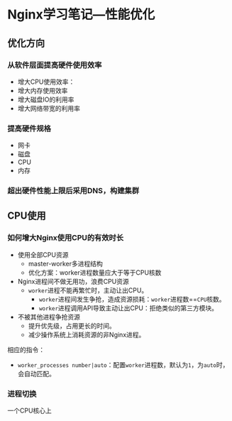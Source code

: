 # Nginx学习笔记—性能优化

## 优化方向

### 从软件层面提高硬件使用效率

- 增大CPU使用效率：
- 增大内存使用效率
- 增大磁盘IO的利用率
- 增大网络带宽的利用率

### 提高硬件规格

- 网卡
- 磁盘
- CPU
- 内存

### 超出硬件性能上限后采用DNS，构建集群

## CPU使用

### 如何增大Nginx使用CPU的有效时长

- 使用全部CPU资源
  - master-worker多进程结构
  - 优化方案：worker进程数量应大于等于CPU核数
- Nginx进程间不做无用功，浪费CPU资源
  - `worker`进程不能再繁忙时，主动让出CPU。
    - `worker`进程间发生争抢，造成资源损耗：`worker`进程数==`CPU`核数。
    - `worker`进程调用API导致主动让出CPU：拒绝类似的第三方模块。
- 不被其他进程争抢资源
  - 提升优先级，占用更长的时间。
  - 减少操作系统上消耗资源的非Nginx进程。

相应的指令：

- `worker_processes number|auto`：配置`worker`进程数，默认为`1`，为`auto`时，会自动匹配。

### 进程切换

一个CPU核心上

